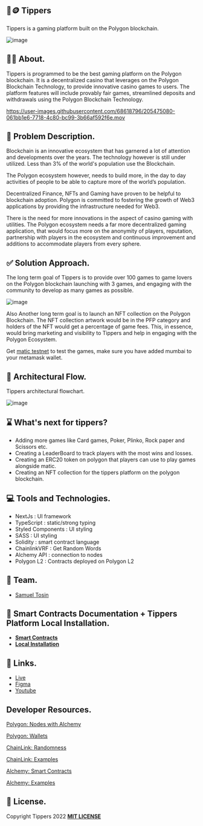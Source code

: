 ## 🎲🪙 Tippers
Tippers is a gaming platform built on the Polygon blockchain.

![image](https://i.postimg.cc/bwbQ1VJv/Landing-4-1.png)

## 🙋🏽 About.
Tippers is programmed to be the best gaming platform on the Polygon blockchain. It is a decentralized casino that leverages on the Polygon Blockchain Technology, to provide innovative casino games to users. The platform features will include provably fair games, streamlined deposits and withdrawals using the Polygon Blockchain Technology. 

https://user-images.githubusercontent.com/68618796/205475080-061bb1e6-7718-4c80-bc99-3b66af592f6e.mov

 ## 💫 Problem Description.
Blockchain is an innovative ecosystem that has garnered a lot of attention and developments over the years. The technology however is still under utilized. Less than 3% of the world's population use the Blockchain. 

The Polygon ecosystem however, needs to build more, in the day to day activities of people to be able to capture more of the world’s population.

Decentralized Finance, NFTs and Gaming have proven to be helpful to blockchain adoption.
Polygon is committed to fostering the growth of Web3 applications by providing the infrastructure needed for Web3.

There is the need for more innovations in the aspect of casino gaming with utilities. The Polygon ecosystem needs a far more decentralized gaming application, that would focus more on the anonymity of players, reputation, partnership with players in the ecosystem and continuous improvement and additions to accommodate players from every sphere.

## ✅ Solution Approach.
The long term goal of Tippers is to provide over 100 games to game lovers on the Polygon blockchain launching with 3 games, and engaging with the community to develop as many games as possible.

![image](https://i.postimg.cc/Bv14SyqJ/Desktop-7-1.png)

Also Another long term goal is to launch an NFT collection on the Polygon Blockchain.
The NFT collection artwork would be in the PFP category and holders of the NFT would get a percentage of game fees. This, in essence, would bring marketing and visibility to Tippers and help in engaging with the Polygon Ecosystem.

Get [matic testnet](https://mumbaifaucet.com/) to test the games, make sure you have added mumbai to your metamask wallet.

## 🌊 Architectural Flow.
Tippers architectural flowchart.

![image](https://i.postimg.cc/jjzNWMcr/Flowchart-1-1.png)

## ⌛️ What's next for tippers? 
- Adding more games like Card games, Poker, Plinko, Rock paper and Scissors etc.
- Creating a LeaderBoard to track players with the most wins and losses.
- Creating an ERC20 token on polygon that players can use to play games alongside matic.
- Creating an NFT collection for the tippers platform on the polygon blockchain.

## 💻 Tools and Technologies.
- NextJs : UI framework
- TypeScript : static/strong typing 
- Styled Components : UI styling
- SASS : UI styling
- Solidity : smart contract language
- ChainlinkVRF : Get Random Words 
- Alchemy API : connection to nodes
- Polygon L2 : Contracts deployed on Polygon L2

## 🫡 Team.
- [Samuel Tosin](https://github.com/Samuellyworld)

## 🔂  Smart Contracts Documentation + Tippers Platform Local Installation.
- [**Smart Contracts**](https://github.com/Samuellyworld/Tippers/blob/main/smart-contracts/README.md)
- [**Local Installation**](/INSTALLATION.md)


## 🔗 Links.
- [Live](https://tippers.netlify.app)
- [Figma](https://www.figma.com/file/ACnmyX2yz9VYkTtsauABOY/Tippers?node-id=0%3A1)
- [Youtube](https://www.youtube.com/watch?v=KJa1Rbz6n1w)

## Developer Resources.
[Polygon: Nodes with Alchemy](https://wiki.polygon.technology/docs/develop/network-details/access-node-alchemy)

[Polygon: Wallets](https://wiki.polygon.technology/docs/develop/metamask/overview)

[ChainLink: Randomness](https://docs.chain.link/vrf/v2/introduction)

[ChainLink: Examples](https://docs.chain.link/vrf/v2/subscription/examples/get-a-random-number)

[Alchemy: Smart Contracts](https://docs.alchemy.com/docs/how-to-code-and-deploy-a-polygon-smart-contract)

[Alchemy: Examples](https://docs.alchemy.com/docs/integrating-your-smart-contract-with-the-frontend)



## 🪪 License.

Copyright Tippers 2022 [**MIT LICENSE**](/LICENSE)


